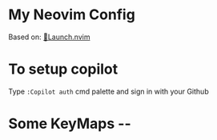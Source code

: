 # My Neovim Config

Based on: [🚀Launch.nvim](https://github.com/LunarVim/Launch.nvim)

# To setup copilot 

Type ```:Copilot auth``` cmd palette and sign in with your Github

# Some KeyMaps --

